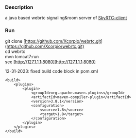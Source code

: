 ### Description
a java based webrtc signaling&amp;room server of [SkyRTC-client](https://github.com/LingyuCoder/SkyRTC-client)

### Run
git clone [https://github.com/Xcorpio/webrtc.git](https://github.com/Xcorpio/webrtc.git)  
cd webrtc  
mvn tomcat7:run  
see [http://127.1.1.1:8080](http://127.1.1.1:8080)

12-31-2023: fixed build code block in pom.xml
```
<build>
    <plugins>
        <plugin>
            <groupId>org.apache.maven.plugins</groupId>
            <artifactId>maven-compiler-plugin</artifactId>
            <version>3.8.1</version>
            <configuration>
                <source>1.8</source>
                <target>1.8</target>
            </configuration>
        </plugin>
    </plugins>
</build>
```
